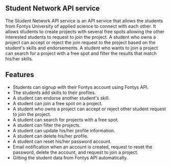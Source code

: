 ## Student Network API service

The Student Network API service is an API service that allows the students from Fontys University of applied science to connect with each other. It allows students to create projects with several free spots allowing the other interested students to request to join the project. A student who owns a project can accept or reject the join request to the project based on the student's skills and endorsements. A student who wants to join a project can search for a project with a free spot and filter the results that match his/her skills. 

## Features

- Students can signup with their Fontys account using Fontys API.
- The students add skills to their profiles.
- A student can endorse another student's skill.
- A student can join a free spot on a project.
- A student who owns a project can accept or reject other student request to join the project.
- A student can search for projects with a free spot.
- A student can filter the projects.
- A student can update his/her profile information.
- A student can delete his/her profile.
- A student can reset his/her password account.
- Email notification when an account is created, request to reset the password, delete the account, and request to join a project.
- Gitting the student data from Fontys API automatically.
